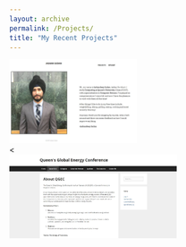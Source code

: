 ```yaml
---
layout: archive
permalink: /Projects/
title: "My Recent Projects"
---
```


<div class='project1'>
	<a href = "jashansudan.github.io">
		<img src="images/project1.jpg" style="width:300 px;height:150px;">
	</a>
</div>
<

<div class='project2'>
	<a href= "jashansudan.github.io">
		<img src="images/project2.jpg" style="width:300px;height:150px;">
	</a>
</div>